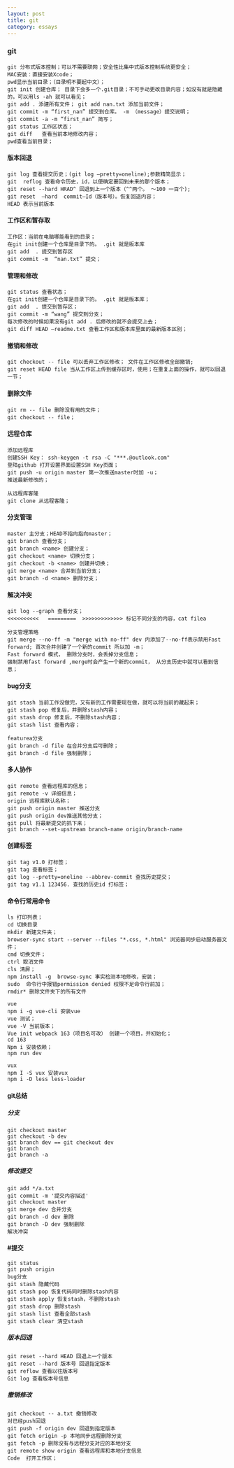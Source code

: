 ```yaml
---
layout: post
title: git
category: essays
---
```




### git

    git 分布式版本控制；可以不需要联网；安全性比集中式版本控制系统更安全；
    MAC安装：直接安装Xcode；
    pwd显示当前目录；（目录明不要起中文）；
    git init 创建仓库； 目录下会多一个.git目录；不可手动更改目录内容；如没有就是隐藏的，可以用ls -ah 就可以看见；
    git add . 添建所有文件； git add nan.txt 添加当前文件；
    git commit -m “first_nan” 提交到仓库。 -m （message）提交说明；
    git commit -a -m “first_nan” 简写；
    git status 工作区状态；
    git diff   查看当前本地修改内容；
    pwd查看当前目录；

#### 版本回退

    git log 查看提交历史；(git log —pretty=oneline);参数精简显示；
    git  reflog 查看命令历史，id，以便确定要回到未来的那个版本；
    git reset --hard HRAD^ 回退到上一个版本（^^两个。 ～100 一百个); 
    git reset  —hard  commit–Id（版本号）。恢复回退内容；
    HEAD 表示当前版本

#### 工作区和暂存取

    工作区：当前在电脑哪能看到的目录；
    在git init创建一个仓库是目录下的。 .git 就是版本库
    git add  . 提交到暂存区  
    git commit -m  “nan.txt” 提交；

#### 管理和修改

    git status 查看状态；
    在git init创建一个仓库是目录下的。 .git 就是版本库；
    git add  . 提交到暂存区；
    git commit -m “wang” 提交到分支；
    每次修改的时候如果没有git add . 后修改的就不会提交上去；
    git diff HEAD —readme.txt 查看工作区和版本库里面的最新版本区别；

#### 撤销和修改

    git checkout -- file 可以丢弃工作区修改； 文件在工作区修改全部撤销;
    git reset HEAD file 当从工作区上传到缓存区时，使用；在重复上面的操作，就可以回退一节；

#### 删除文件

    git rm -- file 删除没有用的文件；
    git checkout -- file；

#### 远程仓库

    添加远程库
    创建SSH Key： ssh-keygen -t rsa -C "***.@outlook.com"
    登陆github 打开设置界面设置SSH Key页面；
    git push -u origin master 第一次推送master时加 -u；
    推送最新修改的；

    从远程库客隆
    git clone 从远程客隆；

#### 分支管理

    master 主分支；HEAD不指向指向master；
    git branch 查看分支；
    git branch <name> 创建分支；
    git checkout <name> 切换分支；
    git checkout -b <name> 创建并切换；
    git merge <name> 合并到当前分支；
    git branch -d <name> 删除分支；
     
#### 解决冲突

    git log --graph 查看分支；
    <<<<<<<<<<   =========  >>>>>>>>>>>>> 标记不同分支的内容，cat filea

    分支管理策略
    git merge --no-ff -m "merge with no-ff" dev 内添加了--no-ff表示禁用Fast forward; 首次合并创建了一个新的commit 所以加 -m；
    Fast forward 模式， 删除分支时，会丢掉分支信息；
    强制禁用fast forward ,merge时会产生一个新的commit， 从分支历史中就可以看到信息；

#### bug分支

    git stash 当前工作没做完，又有新的工作需要现在做，就可以将当前的藏起来；
    git stash pop 修复后，并删除stash内容；
    git stash drop 修复后，不删除stash内容；
    git stash list 查看内容；  

    featurea分支
    git branch -d file 在合并分支后可删除；
    git branch -d file 强制删除；

#### 多人协作

    git remote 查看远程库的信息；
    git remote -v 详细信息；
    origin 远程库默认名称；
    git push origin master 推送分支
    git push origin dev推送其他分支；
    git pull 将最新提交的抓下来；
    git branch --set-upstream branch-name origin/branch-name 


#### 创建标签

    git tag v1.0 打标签；
    git tag 查看标签； 
    git log --pretty=oneline --abbrev-commit 查找历史提交；
    git tag v1.1 123456. 查找的历史id 打标签；

#### 命令行常用命令

    ls 打印列表；
    cd 切换目录
    mkdir 新建文件夹；
    browser-sync start --server --files "*.css, *.html" 浏览器同步启动服务器文件；
    cmd 切换文件；
    ctrl 取消文件
    cls 清屏；
    npm install -g  browse-sync 事实检测本地修改，安装；
    sudo  命令行中报错permission denied 权限不足命令行前加；
    rmdir* 删除文件夹下的所有文件

    vue
    npm i -g vue-cli 安装vue
    vue 测试；
    vue -V 当前版本；
    Vue init webpack 163（项目名可改） 创建一个项目，并初始化；
    cd 163
    Npm i 安装依赖；
    npm run dev

    vux
    npm I -S vux 安装vux
    npm i -D less less-loader

#### git总结

##### 分支

    git checkout master 
    git checkout -b dev
    git branch dev == git checkout dev
    git branch
    git branch -a

##### 修改提交

    git add */a.txt
    git commit -m '提交内容描述'
    git checkout master 
    git merge dev 合并分支
    git branch -d dev 删除
    git branch -D dev 强制删除
    解决冲突

#### #提交

    git status 
    git push origin
    bug分支
    git stash 隐藏代码
    git stash pop 恢复代码同时删除stash内容
    git stash apply 恢复stash，不删除stash
    git stash drop 删除stash
    git stash list 查看全部stash
    git stash clear 清空stash
    
##### 版本回退

    git reset --hard HEAD 回退上一个版本
    git reset --hard 版本号 回退指定版本
    git reflow 查看以往版本号
    Git log 查看版本号信息

##### 撤销修改

    git checkout -- a.txt 撤销修改
    对已经push回退
    git push -f origin dev 回退到指定版本
    git fetch origin -p 本地同步远程删除分支
    git fetch -p 删除没有与远程分支对应的本地分支
    git remote show origin 查看远程库和本地分支信息
    Code  打开工作区；




